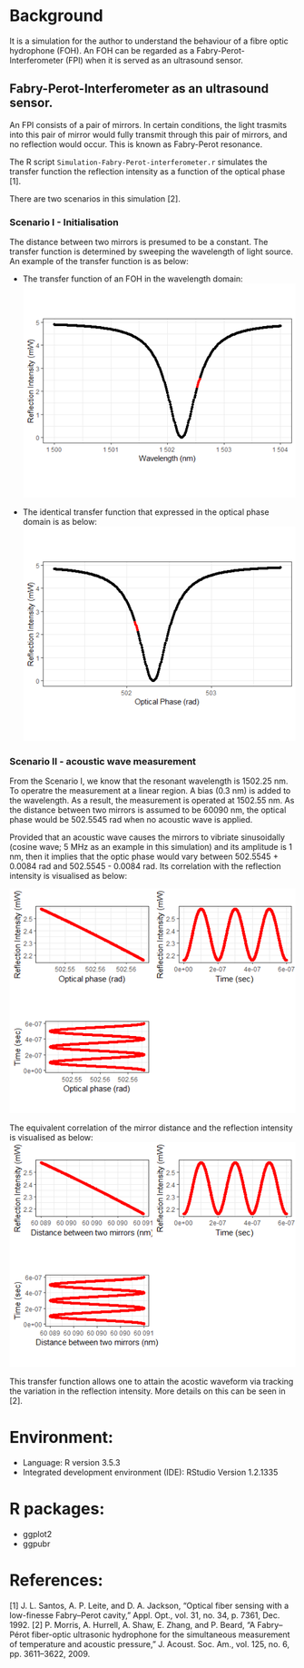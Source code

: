 # Background
It is a simulation for the author to understand the behaviour of a fibre optic hydrophone (FOH). An FOH can be regarded as a Fabry-Perot-Interferometer (FPI) when it is served as an ultrasound sensor. 

## Fabry-Perot-Interferometer as an ultrasound sensor.
An FPI consists of a pair of mirrors. In certain conditions, the light trasmits into this pair of mirror would fully transmit through this pair of mirrors, and no reflection would occur. This is known as Fabry-Perot resonance. 

The R script `Simulation-Fabry-Perot-interferometer.r` simulates the transfer function the reflection intensity as a function of the optical phase [1]. 


There are two scenarios in this simulation [2]. 
### Scenario I - Initialisation 
The distance between two mirrors is presumed to be a constant. The transfer function is determined by sweeping the wavelength of light source. An example of the transfer function is as below:
* The transfer function of an FOH in the wavelength domain:
![image](https://github.com/hoga85/Simulation-Fabry-Perot-Interferometer/blob/master/figures/fig_TF_FOH_wavelength.png)

* The identical transfer function that expressed in the optical phase domain is as below:
![image](https://github.com/hoga85/Simulation-Fabry-Perot-Interferometer/blob/master/figures/fig_TF_FOH_optical-phase.png)

### Scenario II - acoustic wave measurement 
From the Scenario I, we know that the resonant wavelength is 1502.25 nm. To operatre the measurement at a linear region. A bias (0.3 nm) is added to the wavelength. As a result, the measurement is operated at 1502.55 nm. As the distance between two mirrors is assumed to be 60090 nm, the optical phase would be 502.5545 rad when no acoustic wave is applied.

Provided that an acoustic wave causes the mirrors to vibriate sinusoidally (cosine wave; 5 MHz as an example in this simulation) and its amplitude is 1 nm, then it implies that the optic phase would vary between 502.5545 + 0.0084 rad and 502.5545 - 0.0084 rad. Its correlation with the reflection intensity is visualised as below:

![image](https://github.com/hoga85/Simulation-Fabry-Perot-Interferometer/blob/master/figures/fig_TF_L-vibrate-optical-phase.png)

The equivalent correlation of the mirror distance and the reflection intensity is visualised as below:
![image](https://github.com/hoga85/Simulation-Fabry-Perot-Interferometer/blob/master/figures/fig_TF_L-vibrate.png)

This transfer function allows one to attain the acostic waveform via tracking the variation in the reflection intensity. More details on this can be seen in [2]. 

# Environment:
* Language: R version 3.5.3
* Integrated development environment (IDE): RStudio Version 1.2.1335

# R packages: 
* ggplot2
* ggpubr

# References: 
[1] J. L. Santos, A. P. Leite, and D. A. Jackson, “Optical fiber sensing with a low-finesse Fabry–Perot cavity,” Appl. Opt., vol. 31, no. 34, p. 7361, Dec. 1992.
[2] P. Morris, A. Hurrell, A. Shaw, E. Zhang, and P. Beard, “A Fabry–Pérot fiber-optic ultrasonic hydrophone for the simultaneous measurement of temperature and acoustic pressure,” J. Acoust. Soc. Am., vol. 125, no. 6, pp. 3611–3622, 2009.
